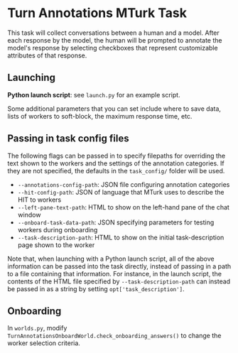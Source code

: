 # Turn Annotations MTurk Task

This task will collect conversations between a human and a model. After each response by the model, the human will be prompted to annotate the model's response by selecting  checkboxes that represent customizable attributes of that response.

## Launching

**Python launch script**: see `launch.py` for an example script.

Some additional parameters that you can set include where to save data, lists of workers to soft-block, the maximum response time, etc.

## Passing in task config files

The following flags can be passed in to specify filepaths for overriding the text shown to the workers and the settings of the annotation categories. If they are not specified, the defaults in the `task_config/` folder will be used.
- `--annotations-config-path`: JSON file configuring annotation categories
- `--hit-config-path`: JSON of language that MTurk uses to describe the HIT to workers
- `--left-pane-text-path`: HTML to show on the left-hand pane of the chat window
- `--onboard-task-data-path`: JSON specifying parameters for testing workers during onboarding
- `--task-description-path`: HTML to show on the initial task-description page shown to the worker

Note that, when launching with a Python launch script, all of the above information can be passed into the task directly, instead of passing in a path to a file containing that information. For instance, in the launch script, the contents of the HTML file specified by `--task-description-path` can instead be passed in as a string by setting `opt['task_description']`.

## Onboarding

In `worlds.py`, modify `TurnAnnotationsOnboardWorld.check_onboarding_answers()` to change the worker selection criteria.
